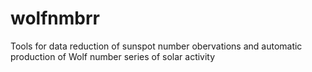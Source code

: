 # wolfnmbrr
Tools for data reduction of sunspot number obervations and automatic production of Wolf number series of solar activity
